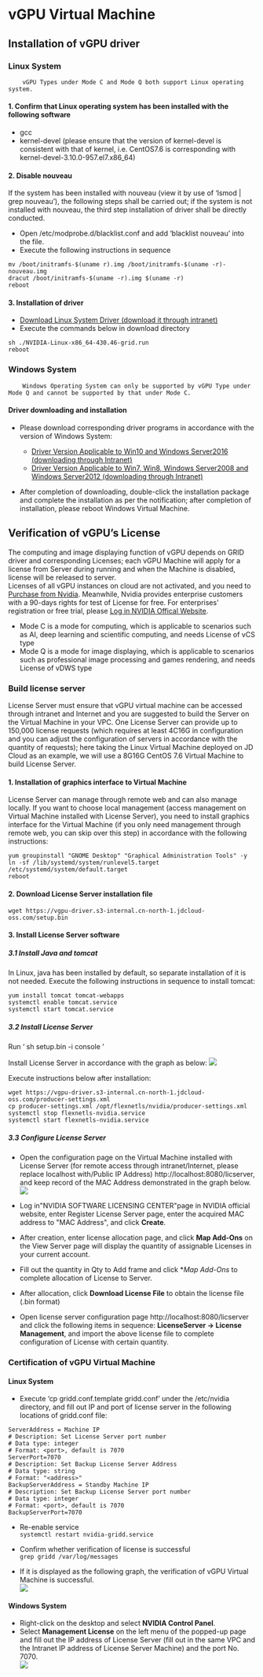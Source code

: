 # vGPU Virtual Machine


## Installation of vGPU driver

### Linux System

		vGPU Types under Mode C and Mode Q both support Linux operating system.
    
#### 1. Confirm that Linux operating system has been installed with the following software

* gcc 
* kernel-devel (please ensure that the version of kernel-devel is consistent with that of kernel, i.e. CentOS7.6 is corresponding with kernel-devel-3.10.0-957.el7.x86_64)

#### 2. Disable nouveau

If the system has been installed with nouveau (view it by use of ‘lsmod | grep nouveau’), the following steps shall be carried out; if the system is not installed with nouveau, the third step installation of driver shall be directly conducted.<br>
* Open /etc/modprobe.d/blacklist.conf and add ‘blacklist nouveau’ into the file. <br>
* Execute the following instructions in sequence

```
mv /boot/initramfs-$(uname r).img /boot/initramfs-$(uname -r)-nouveau.img
dracut /boot/initramfs-$(uname -r).img $(uname -r)
reboot
```

#### 3. Installation of driver

* [Download Linux System Driver (download it through intranet)](https://vgpu-driver.s3-internal.cn-north-1.jdcloud-oss.com/NVIDIA-Linux-x86_64-430.46-grid.run)<br>
* Execute the commands below in download directory

```
sh ./NVIDIA-Linux-x86_64-430.46-grid.run
reboot
```

### Windows System

		Windows Operating System can only be supported by vGPU Type under Mode Q and cannot be supported by that under Mode C.

#### Driver downloading and installation

* Please download corresponding driver programs in accordance with the version of Windows System:<br>
  * [Driver Version Applicable to Win10 and Windows Server2016 (downloading through Intranet)](https://vgpu-driver.s3-internal.cn-north-1.jdcloud-oss.com/431.79_grid_win10_server2016_server2019_64bit_international.exe) <br>
  * [Driver Version Applicable to Win7, Win8, Windows Server2008 and Windows Server2012 (downloading through Intranet)](https://vgpu-driver.s3-internal.cn-north-1.jdcloud-oss.com/431.79_grid_win7_win8_server2008R2_server2012R2_64bit_international.exe) <br>
  
* After completion of downloading, double-click the installation package and complete the installation as per the notification; after completion of installation, please reboot Windows Virtual Machine.



## Verification of vGPU’s License

The computing and image displaying function of vGPU depends on GRID driver and corresponding Licenses; each vGPU Machine will apply for a license from Server during running and when the Machine is disabled, license will be released to server.<br>
Licenses of all vGPU instances on cloud are not activated, and you need to [Purchase from Nvidia](https://www.nvidia.cn/data-center/buy-grid/). Meanwhile, Nvidia provides enterprise customers with a 90-days rights for test of License for free. For enterprises’ registration or free trial, please [Log in NVIDIA Offical Website](https://enterpriseproductregistration.nvidia.com/?LicType=EVAL&ProductFamily=vGPU).<br>
* Mode C is a mode for computing, which is applicable to scenarios such as AI, deep learning and scientific computing, and needs License of vCS type<br>
* Mode Q is a mode for image displaying, which is applicable to scenarios such as professional image processing and games rendering, and needs License of vDWS type<br>

### Build license server  

License Server must ensure that vGPU virtual machine can be accessed through intranet and Internet and you are suggested to build the Server on the Virtual Machine in your VPC. One License Server can provide up to 150,000 license requests (which requires at least 4C16G in configuration and you can adjust the configuration of servers in accordance with the quantity of requests); here taking the Linux Virtual Machine deployed on JD Cloud as an example, we will use a 8G16G CentOS 7.6 Virtual Machine to build License Server.

#### 1. Installation of graphics interface to Virtual Machine

License Server can manage through remote web and can also manage locally. If you want to choose local management (access management on Virtual Machine installed with License Server), you need to install graphics interface for the Virtual Machine (if you only need management through remote web, you can skip over this step) in accordance with the following instructions:            

```
yum groupinstall "GNOME Desktop" "Graphical Administration Tools" -y
ln -sf /lib/systemd/system/runlevel5.target /etc/systemd/system/default.target                
reboot
```

#### 2. Download License Server installation file

```
wget https://vgpu-driver.s3-internal.cn-north-1.jdcloud-oss.com/setup.bin
```

#### 3. Install License Server software

##### 3.1 Install Java and tomcat

In Linux, java has been installed by default, so separate installation of it is not needed.
Execute the following instructions in sequence to install tomcat:  

```
yum install tomcat tomcat-webapps
systemctl enable tomcat.service
systemctl start tomcat.service
```

##### 3.2 Install License Server

Run ‘ sh setup.bin -i console ’

Install License Server in accordance with the graph as below:
![](../../../../../image/vm/vgpu-licenseserver1.png)

Execute instructions below after installation:

```
wget https://vgpu-driver.s3-internal.cn-north-1.jdcloud-oss.com/producer-settings.xml
cp producer-settings.xml /opt/flexnetls/nvidia/producer-settings.xml
systemctl stop flexnetls-nvidia.service
systemctl start flexnetls-nvidia.service
```

##### 3.3 Configure License Server
* Open the configuration page on the Virtual Machine installed with License Server (for remote access through intranet/Internet, please replace localhost with/Public IP Address) http://localhost:8080/licserver, and keep record of the MAC Address demonstrated in the graph below.<br>
![](../../../../../image/vm/vgpu-licenseserver2.png)

* Log in"NVIDIA SOFTWARE LICENSING CENTER"page in NVIDIA official website, enter Register License Server page, enter the acquired MAC address to "MAC Address", and click **Create**.
* After creation, enter license allocation page, and click **Map Add-Ons** on the View Server page will display the quantity of assignable Licenses in your current account.
* Fill out the quantity in Qty to Add frame and click **Map Add-Ons* to complete allocation of License to Server.
* After allocation, click **Download License File** to obtain the license file (.bin format)
* Open license server configuration page http://localhost:8080/licserver and click the following items in sequence: **LicenseServer -> License Management**, and import the above license file to complete configuration of License with certain quantity.

### Certification of vGPU Virtual Machine
#### Linux System
* Execute ‘cp gridd.conf.template gridd.conf’ under the /etc/nvidia directory, and fill out IP and port of license server in the following locations of gridd.conf file:

```
ServerAddress = Machine IP
# Description: Set License Server port number
# Data type: integer
# Format: <port>, default is 7070
ServerPort=7070
# Description: Set Backup License Server Address
# Data type: string
# Format: "<address>"
BackupServerAddress = Standby Machine IP
# Description: Set Backup License Server port number
# Data type: integer
# Format: <port>, default is 7070
BackupServerPort=7070
```

* Re-enable service<br>
` systemctl restart nvidia-gridd.service `

* Confirm whether verification of license is successful<br>
`grep gridd /var/log/messages`

* If it is displayed as the following graph, the verification of vGPU Virtual Machine is successful. <br>
![](../../../../../image/vm/vgpu-licenseserver3.png)

#### Windows System
* Right-click on the desktop and select **NVIDIA Control Panel**.<br>
* Select **Management License** on the left menu of the popped-up page and fill out the IP address of License Server (fill out in the same VPC and the Intranet IP address of License Server Machine) and the port No. 7070.<br>
![](../../../../../image/vm/vgpu-licenseserver4.png)
